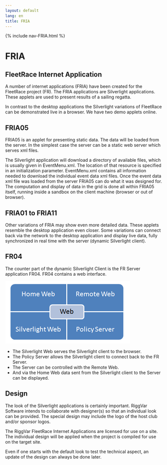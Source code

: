 ```yaml
---
layout: default
lang: en
title: FRIA
---
```


{% include nav-FRIA.html %}

# FRIA

## FleetRace Internet Application

A number of internet applications (FRIA) have been created for the FleetRace project (FR).
The FRIA applications are Silverlight applications.
These applets are used to present results of a sailing regatta.

In contrast to the desktop applications the Silverlight variations of FleetRace can be demonstrated live in a browser.
We have two demo applets online.

## FRIA05

FRIA05 is an applet for presenting static data. The data will be loaded from the server.
In the simplest case the server can be a static web server which serves xml files.

The Silverlight application will download a directory of available files, which is usually given in EventMenu.xml.
The location of that resource is specified in an initialization parameter.
EventMenu.xml contains all information needed to download the individual event data xml files.
Once the event data xml file was loaded from the server FRIA05 can do what it was designed for.
The computation and display of data in the grid is done all within FRIA05 itself,
running inside a sandbox on the client machine (browser or out of browser).

## FRIA01 to FRIA11

Other variations of FRIA may show even more detailed data.
These applets resemble the desktop application even closer.
Some variations can connect back via the network to the desktop application and display live data,
fully synchronized in real time with the server (dynamic Silverlight client).

## FR04

The counter part of the dynamic Silverlight Client is the FR Server application FR04.
FR04 contains a web interface.

![FR Web Interface](../images/Quad-03.png)

- The Silverlight Web serves the Silverlight client to the browser.
- The Policy Server allows the Silverlight client to connect back to the FR Server.
- The Server can be controlled with the Remote Web.
- And via the Home Web data sent from the Silverlight client to the Server can be displayed.

## Design

The look of the Silverlight applications is certainly important.
RiggVar Software intends to collaborate with designer(s) so that an individual look can be provided.
The special design may include the logo of the host club and/or sponsor logos.

The RiggVar FleetRace Internet Applications are licensed for use on a site.
The individual design will be applied when the project is compiled for use on the target site.

Even if one starts with the default look to test the technical aspect, an update of the design can always be done later.
